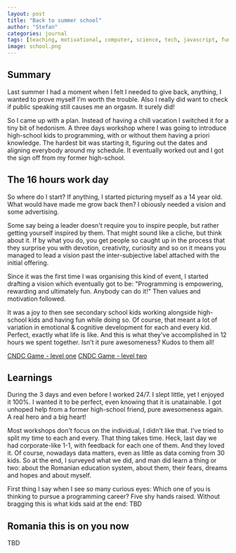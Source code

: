 ```yaml
---
layout: post
title: "Back to summer school"
author: "Stefan"
categories: journal
tags: [teaching, motivational, computer, science, tech, javascript, fun]
image: school.png
---
```


## Summary

Last summer I had a moment when I felt I needed to give back, anything, I wanted to prove myself I'm worth the trouble. Also I really did want to check if public speaking still causes me an orgasm. It surely did!

So I came up with a plan. Instead of having a chill vacation I switched it for a tiny bit of hedonism. A three days workshop where I was going to introduce high-school kids to programming, with or without them having a priori knowledge. The hardest bit was starting it, figuring out the dates and aligning everybody around my schedule. It eventually worked out and I got the sign
off from my former high-school.


## The 16 hours work day

So where do I start? If anything, I started picturing myself as a 14 year old. What would have made me grow back then? I obiously needed a vision and some advertising.

Some say being a leader doesn't require you to inspire people, but rather getting yourself inspired by them. That might sound like a cliche, but think about it. If by what you do, you get people so caught up in the process that they surprise you with devotion, creativity, curiosity and so on it means you managed to lead a vision past the inter-subjective label attached with the initial offering.

Since it was the first time I was organising this kind of event, I started drafting a vision which eventually got to be: "Programming is empowering, rewarding and ultimately fun. Anybody can do it!" Then values and motivation followed.

It was a joy to then see secondary school kids working alongside high-school kids and having fun while doing so. Of course, that meant a lot of variation in emotional & cognitive development for each and every kid. Perfect, exactly what life is like. And this is what they've accomplished in 12 hours we spent together. Isn't it pure awesomeness? Kudos to them all! 

[CNDC Game - level one](https://cristianstefantutuianu.github.io/labuldeinfo/)
[CNDC Game - level two](https://cristianstefantutuianu.github.io/labuldeinfo/src/level2.html)

## Learnings

During the 3 days and even before I worked 24/7. I slept little, yet I enjoyed it 100%. I wanted it to be perfect, even knowing
that it is unatainable. I got unhoped help from a former high-school friend, pure awesomeness again. A real hero and a big heart!

Most workshops don't focus on the individual, I didn't like that. I've tried to split my time to each and every. That thing takes time. Heck, last day we had corporate-like 1-1, with feedback for each one of them. And they loved it. Of course, nowadays data matters, even as little as data coming from 30 kids. So at the end, I surveyed what we did, and man did learn a thing or two: about the Romanian education system, about them, their fears, dreams and hopes and about myself. 


First thing I say when I see so many curious eyes: Which one of you is thinking to pursue a programming career? Five shy hands raised. Without bragging this is what kids said at the end:
TBD

## Romania this is on you now
TBD



